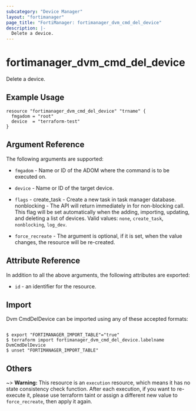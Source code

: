 ```yaml
---
subcategory: "Device Manager"
layout: "fortimanager"
page_title: "FortiManager: fortimanager_dvm_cmd_del_device"
description: |-
  Delete a device.
---
```


# fortimanager_dvm_cmd_del_device
Delete a device.

## Example Usage

```hcl
resource "fortimanager_dvm_cmd_del_device" "trname" {
  fmgadom = "root"
  device  = "terraform-test"
}
```

## Argument Reference


The following arguments are supported:


* `fmgadom` - Name or ID of the ADOM where the command is to be executed on.
* `device` - Name or ID of the target device.
* `flags` - create_task - Create a new task in task manager database. nonblocking - The API will return immediately in for non-blocking call. This flag will be set automatically when the adding, importing, updating, and deleting a list of devices. Valid values: `none`, `create_task`, `nonblocking`, `log_dev`.

* `force_recreate` - The argument is optional, if it is set, when the value changes, the resource will be re-created.


## Attribute Reference

In addition to all the above arguments, the following attributes are exported:
* `id` - an identifier for the resource.

## Import

Dvm CmdDelDevice can be imported using any of these accepted formats:
```

$ export "FORTIMANAGER_IMPORT_TABLE"="true"
$ terraform import fortimanager_dvm_cmd_del_device.labelname DvmCmdDelDevice
$ unset "FORTIMANAGER_IMPORT_TABLE"
```

## Others

~> **Warning:** This resource is an `execution` resource, which means it has no state consistency check function. After each execution, if you want to re-execute it, please use terraform taint or assign a different new value to `force_recreate`, then apply it again.
